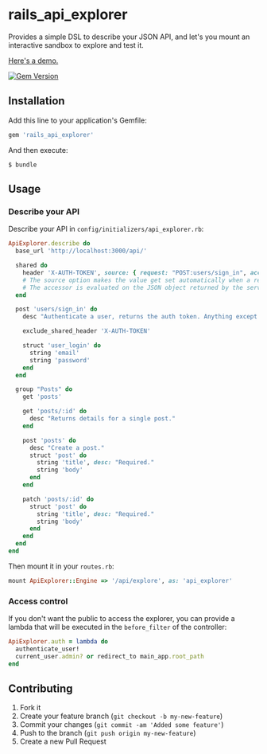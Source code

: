 # rails_api_explorer

Provides a simple DSL to describe your JSON API, and let's you mount an interactive sandbox to explore and test it.

[Here's a demo.](http://rails-api-explorer.herokuapp.com)

[![Gem Version](https://badge.fury.io/rb/rails_api_explorer.svg)](https://badge.fury.io/rb/rails_api_explorer)

## Installation

Add this line to your application's Gemfile:

```ruby
gem 'rails_api_explorer'
```

And then execute:

    $ bundle


## Usage

### Describe your API
Describe your API in `config/initializers/api_explorer.rb`:

```ruby
ApiExplorer.describe do
  base_url 'http://localhost:3000/api/'

  shared do
    header 'X-AUTH-TOKEN', source: { request: "POST:users/sign_in", accessor: "['auth_token']"}
    # The source option makes the value get set automatically when a request to the given url succeeds.
    # The accessor is evaluated on the JSON object returned by the server.
  end

  post 'users/sign_in' do
    desc "Authenticate a user, returns the auth token. Anything except blank values will work for this example."

    exclude_shared_header 'X-AUTH-TOKEN'

    struct 'user_login' do
      string 'email'
      string 'password'
    end
  end

  group "Posts" do
    get 'posts'

    get 'posts/:id' do
      desc "Returns details for a single post."
    end

    post 'posts' do
      desc "Create a post."
      struct 'post' do
        string 'title', desc: "Required."
        string 'body'
      end
    end

    patch 'posts/:id' do
      struct 'post' do
        string 'title', desc: "Required."
        string 'body'
      end
    end
  end
end
```

Then mount it in your `routes.rb`:

```ruby
mount ApiExplorer::Engine => '/api/explore', as: 'api_explorer'
```

### Access control
If you don't want the public to access the explorer, you can provide a lambda that will be executed in the `before_filter` of the controller:

```ruby
ApiExplorer.auth = lambda do
  authenticate_user!
  current_user.admin? or redirect_to main_app.root_path
end
```

## Contributing

1. Fork it
2. Create your feature branch (`git checkout -b my-new-feature`)
3. Commit your changes (`git commit -am 'Added some feature'`)
4. Push to the branch (`git push origin my-new-feature`)
5. Create a new Pull Request
